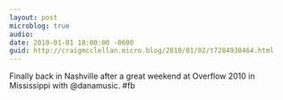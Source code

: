 ```yaml
---
layout: post
microblog: true
audio: 
date: 2010-01-01 18:00:00 -0600
guid: http://craigmcclellan.micro.blog/2010/01/02/t7284930464.html
---
```

Finally back in Nashville after a great weekend at Overflow 2010 in Mississippi with @danamusic. #fb
